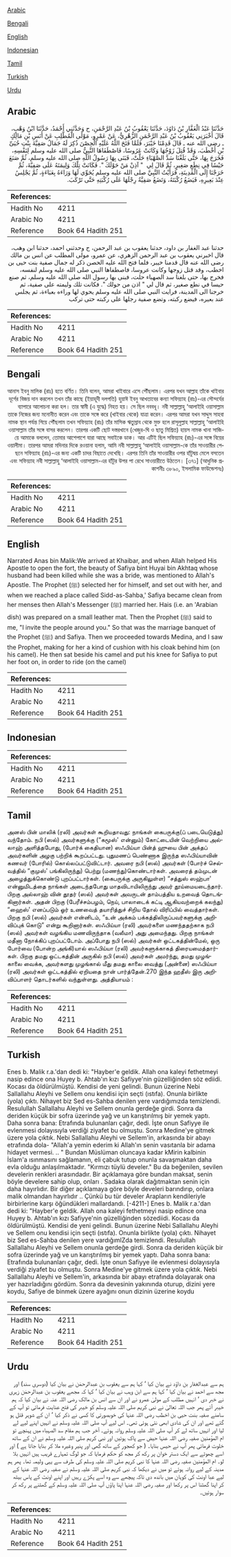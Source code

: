 [Arabic](#arabic)

[Bengali](#bengali)

[English](#english)

[Indonesian](#indonesian)

[Tamil](#tamil)

[Turkish](#turkish)

[Urdu](#urdu)

## Arabic


<div dir="rtl" lang="ar" style={{fontSize:'larger',backgroundColor:'#f8f9fa',padding:20}}>
حَدَّثَنَا عَبْدُ الْغَفَّارِ بْنُ دَاوُدَ، حَدَّثَنَا يَعْقُوبُ بْنُ عَبْدِ الرَّحْمَنِ، ح وَحَدَّثَنِي أَحْمَدُ، حَدَّثَنَا ابْنُ وَهْبٍ، قَالَ أَخْبَرَنِي يَعْقُوبُ بْنُ عَبْدِ الرَّحْمَنِ الزُّهْرِيُّ، عَنْ عَمْرٍو، مَوْلَى الْمُطَّلِبِ عَنْ أَنَسِ بْنِ مَالِكٍ ـ رضى الله عنه ـ قَالَ قَدِمْنَا خَيْبَرَ، فَلَمَّا فَتَحَ اللَّهُ عَلَيْهِ الْحِصْنَ ذُكِرَ لَهُ جَمَالُ صَفِيَّةَ بِنْتِ حُيَىِّ بْنِ أَخْطَبَ، وَقَدْ قُتِلَ زَوْجُهَا وَكَانَتْ عَرُوسًا، فَاصْطَفَاهَا النَّبِيُّ صلى الله عليه وسلم لِنَفْسِهِ، فَخَرَجَ بِهَا، حَتَّى بَلَغْنَا سَدَّ الصَّهْبَاءِ حَلَّتْ، فَبَنَى بِهَا رَسُولُ اللَّهِ صلى الله عليه وسلم، ثُمَّ صَنَعَ حَيْسًا فِي نِطَعٍ صَغِيرٍ، ثُمَّ قَالَ لِي ‏ "‏ آذِنْ مَنْ حَوْلَكَ ‏"‏‏.‏ فَكَانَتْ تِلْكَ وَلِيمَتَهُ عَلَى صَفِيَّةَ، ثُمَّ خَرَجْنَا إِلَى الْمَدِينَةِ، فَرَأَيْتُ النَّبِيَّ صلى الله عليه وسلم يُحَوِّي لَهَا وَرَاءَهُ بِعَبَاءَةٍ، ثُمَّ يَجْلِسُ عِنْدَ بَعِيرِهِ، فَيَضَعُ رُكْبَتَهُ، وَتَضَعُ صَفِيَّةُ رِجْلَهَا عَلَى رُكْبَتِهِ حَتَّى تَرْكَبَ‏.‏
</div>
<div style={{backgroundColor:'#f8f9fa',padding:20, marginBottom: 10}}><table> <thead> <tr> <th>References:</th> <th></th> </tr> </thead> <tbody><tr><td>Hadith No</td><td>4211</td></tr><tr><td>Arabic No</td><td>4211</td></tr><tr><td>Reference</td><td>Book 64 Hadith 251</td></tr></tbody></table></div>


<div dir="rtl" lang="ar" style={{fontSize:'larger',backgroundColor:'#f8f9fa',padding:20}}>
حدثنا عبد الغفار بن داود، حدثنا يعقوب بن عبد الرحمن، ح وحدثني احمد، حدثنا ابن وهب، قال اخبرني يعقوب بن عبد الرحمن الزهري، عن عمرو، مولى المطلب عن انس بن مالك رضى الله عنه قال قدمنا خيبر، فلما فتح الله عليه الحصن ذكر له جمال صفية بنت حيى بن اخطب، وقد قتل زوجها وكانت عروسا، فاصطفاها النبي صلى الله عليه وسلم لنفسه، فخرج بها، حتى بلغنا سد الصهباء حلت، فبنى بها رسول الله صلى الله عليه وسلم، ثم صنع حيسا في نطع صغير، ثم قال لي " اذن من حولك ". فكانت تلك وليمته على صفية، ثم خرجنا الى المدينة، فرايت النبي صلى الله عليه وسلم يحوي لها وراءه بعباءة، ثم يجلس عند بعيره، فيضع ركبته، وتضع صفية رجلها على ركبته حتى تركب
</div>
<div style={{backgroundColor:'#f8f9fa',padding:20, marginBottom: 10}}><table> <thead> <tr> <th>References:</th> <th></th> </tr> </thead> <tbody><tr><td>Hadith No</td><td>4211</td></tr><tr><td>Arabic No</td><td>4211</td></tr><tr><td>Reference</td><td>Book 64 Hadith 251</td></tr></tbody></table></div>

## Bengali


<div dir="rtl" lang="bn" style={{fontSize:'larger',backgroundColor:'#f8f9fa',padding:20}}>
আনাস ইবনু মালিক (রাঃ) হতে বর্ণিত। তিনি বলেন, আমরা খাইবারে এসে পৌঁছলাম। এরপর যখন আল্লাহ তাঁকে খাইবার দূর্গের বিজয় দান করলেন তখন তাঁর কাছে (ইয়াহূদী দলপতি) হুয়াঈ ইবনু আখতাবের কন্যা সফিয়্যাহ (রাঃ)-এর সৌন্দর্যের ব্যাপারে আলোচনা করা হল। তার স্বামী (এ যুদ্ধে) নিহত হয়। সে ছিল নববধূ। নবী সাল্লাল্লাহু ‘আলাইহি ওয়াসাল্লাম তাকে নিজের জন্য মনোনীত করেন এবং তাকে সঙ্গে করে (খাইবার থেকে) যাত্রা করেন। এরপর আমরা যখন সাদ্দুস সাহবা নামক স্থান পর্যন্ত গিয়ে পৌঁছলাম তখন সফিয়্যাহ (রাঃ) তাঁর মাসিক ঋতুস্রাব থেকে মুক্ত হলে রাসূলুল্লাহ সাল্লাল্লাহু ‘আলাইহি ওয়াসাল্লাম তাঁর সঙ্গে বাসর করলেন। তারপর একটি ছোট দস্তরখানে (খেজুর-ঘি ও ছাতু মিশ্রিত) হায়স নামক খানা সাজিয়ে আমাকে বললেন, তোমার আশেপাশে যারা আছে সবাইকে ডাক। আর এটিই ছিল সফিয়্যাহ (রাঃ)-এর সঙ্গে বিয়ের ওয়ালীমা। তারপর আমরা মদিনার দিকে রওয়ানা হলাম, আমি নবী সাল্লাল্লাহু ‘আলাইহি ওয়াসাল্লাম-কে তাঁর সাওয়ারীর পেছনে সফিয়্যাহ (রাঃ)-এর জন্য একটি চাদর বিছাতে দেখেছি। এরপর তিনি তাঁর সাওয়ারীর ওপর হাঁটুদ্বয় মেলে বসতেন এবং সফিয়্যাহ নবী সাল্লাল্লাহু ‘আলাইহি ওয়াসাল্লাম-এর হাঁটুর উপর পা রেখে সাওয়ারীতে উঠতেন। [৩৭১] (আধুনিক প্রকাশনীঃ ৩৮৯০, ইসলামিক ফাউন্ডেশনঃ)
</div>
<div style={{backgroundColor:'#f8f9fa',padding:20, marginBottom: 10}}><table> <thead> <tr> <th>References:</th> <th></th> </tr> </thead> <tbody><tr><td>Hadith No</td><td>4211</td></tr><tr><td>Arabic No</td><td>4211</td></tr><tr><td>Reference</td><td>Book 64 Hadith 251</td></tr></tbody></table></div>

## English


<div dir="ltr" lang="en" style={{fontSize:'larger',backgroundColor:'#f8f9fa',padding:20}}>
Narrated Anas bin Malik:We arrived at Khaibar, and when Allah helped His Apostle to open the fort, the beauty of Safiya bint Huyai bin Akhtaq whose husband had been killed while she was a bride, was mentioned to Allah's Apostle. The Prophet (ﷺ) selected her for himself, and set out with her, and when we reached a place called Sidd-as-Sahba,' Safiya became clean from her menses then Allah's Messenger (ﷺ) married her. Hais (i.e. an 'Arabian dish) was prepared on a small leather mat. Then the Prophet (ﷺ) said to me, "I invite the people around you." So that was the marriage banquet of the Prophet (ﷺ) and Safiya. Then we proceeded towards Medina, and I saw the Prophet, making for her a kind of cushion with his cloak behind him (on his camel). He then sat beside his camel and put his knee for Safiya to put her foot on, in order to ride (on the camel)
</div>
<div style={{backgroundColor:'#f8f9fa',padding:20, marginBottom: 10}}><table> <thead> <tr> <th>References:</th> <th></th> </tr> </thead> <tbody><tr><td>Hadith No</td><td>4211</td></tr><tr><td>Arabic No</td><td>4211</td></tr><tr><td>Reference</td><td>Book 64 Hadith 251</td></tr></tbody></table></div>

## Indonesian


<div dir="ltr" lang="id" style={{fontSize:'larger',backgroundColor:'#f8f9fa',padding:20}}>

</div>
<div style={{backgroundColor:'#f8f9fa',padding:20, marginBottom: 10}}><table> <thead> <tr> <th>References:</th> <th></th> </tr> </thead> <tbody><tr><td>Hadith No</td><td>4211</td></tr><tr><td>Arabic No</td><td>4211</td></tr><tr><td>Reference</td><td>Book 64 Hadith 251</td></tr></tbody></table></div>

## Tamil


<div dir="ltr" lang="ta" style={{fontSize:'larger',backgroundColor:'#f8f9fa',padding:20}}>
அனஸ் பின் மாலிக் (ரலி) அவர்கள் கூறியதாவது: நாங்கள் கைபருக்கு(ப் படையெடுத்து) வந்தோம். நபி (ஸல்) அவர்களுக்கு (“கமூஸ்' என்னும்) கோட்டையின் வெற்றியை அல்லாஹ் அளித்தபோது, (போர்க் கைதியான) ஸஃபிய்யா பின்த் ஹுயை பின் அக்தப் அவர்களின் அழகு பற்றிக் கூறப்பட்டது. புதுமணப் பெண்ணாக இருந்த ஸஃபிய்யாவின் கணவர் (போரில்) கொல்லப்பட்டுவிட்டார். அவரை நபி (ஸல்) அவர்கள் (போர்ச் செல்வத்தில் “குமுஸ்' பங்கிலிருந்து) பெற்று (மணந்து)கொண்டார்கள். அவரைத் தம்முடன் அழைத்துக்கொண்டு புறப்பட்டார்கள். (கைபருக்கு அருகிலுள்ள) “சத்துஸ் ஸஹ்பா' என்னுமிடத்தை நாங்கள் அடைந்தபோது மாதவிடாயிலிருந்து அவர் தூய்மையடைந்தார். பிறகு அல்லாஹ் வின் தூதர் (ஸல்) அவர்கள் அவருடன் தாம்பத்திய உறவைத் தொடங்கினார்கள். அதன் பிறகு (பேரீச்சம்பழம், நெய், பாலாடைக் கட்டி ஆகியவற்றைக் கலந்து) “ஹைஸ்' எனப்படும் ஓர் உணவைத் தயாரித்துச் சிறிய தோல் விரிப்பில் வைத்தார்கள். பிறகு நபி (ஸல்) அவர்கள் என்னிடம், “உன் அக்கம் பக்கத்திலிருப்பவர்களுக்கு அறிவிப்புக் கொடு” என்று கூறினார்கள். ஸஃபிய்யா (ரலி) அவர்களை மணந்ததற்காக நபி (ஸல்) அவர்கள் வழங்கிய மணவிருந்தாக (வலீமா) அது அமைந்தது. பிறகு நாங்கள் மதீனா நோக்கிப் புறப்பட்டோம். அப்போது நபி (ஸல்) அவர்கள் ஒட்டகத்தின்மேல், ஒரு போர்வை (போன்ற அங்கி)யால் ஸஃபிய்யா (ரலி) அவர்களுக்காகத் திரையமைத்தார்கள். பிறகு தமது ஒட்டகத்தின் அருகில் நபி (ஸல்) அவர்கள் அமர்ந்து, தமது முழங்காலை வைக்க, அவர்களது முழங்கால் மீது தமது காலை வைத்து (அன்னை) ஸஃபிய்யா (ரலி) அவர்கள் ஒட்டகத்தில் ஏறியதை நான் பார்த்தேன்.270 இந்த ஹதீஸ் இரு அறிவிப்பாளர் தொடர்களில் வந்துள்ளது. அத்தியாயம் :
</div>
<div style={{backgroundColor:'#f8f9fa',padding:20, marginBottom: 10}}><table> <thead> <tr> <th>References:</th> <th></th> </tr> </thead> <tbody><tr><td>Hadith No</td><td>4211</td></tr><tr><td>Arabic No</td><td>4211</td></tr><tr><td>Reference</td><td>Book 64 Hadith 251</td></tr></tbody></table></div>

## Turkish


<div dir="ltr" lang="tr" style={{fontSize:'larger',backgroundColor:'#f8f9fa',padding:20}}>
Enes b. Malik r.a.'dan dedi ki: "Hayber'e geldik. Allah ona kaleyi fethetmeyi nasip edince ona Huyey b. Ahtab'ın kızı Safiyye'nin güzelliğinden söz ediidi. Kocası da öldürülmüştü. Kendisi de yeni gelindi. Bunun üzerine Nebi Sallallahu Aleyhi ve Sellem onu kendisi için seçti (ıstıfa). Onunla birlikte (yola) çıktı. Nihayet biz Sed es-Sahba denilen yere vardığımızda temizlendi. Resulullah Sallallahu Aleyhi ve Sellem onunla gerdeğe girdi. Sonra da deriden küçük bir sofra üzerinde yağ ve un karıştırılmış bir yemek yaptı. Daha sonra bana: Etrafında bulunanları çağır, dedi. İşte onun Safiyye ile evlenmesi dolayısıyla verdiği ziyafet bu olmuştu. Sonra Medine'ye gitmek üzere yola çıktık. Nebi Sallallahu Aleyhi ve Sellem'in, arkasında bir abayı etrafında dola- "Allah'a yemin ederim ki Allah'ın senin vasıtanla bir adama hidayet vermesi. .. " Bundan Müslüman oluncaya kadar kMirin kalbinin İslam'a ısınmasını sağlamanın, eli çabuk tutup onunla savaşmaktan daha evla olduğu anlaşılmaktadır. "Kırmızı tüylü develer." Bu da beğenilen, sevilen develerin renkleri arasındadır. Bir açıklamaya göre bundan maksat, senin böyle develere sahip olup, onları . Sadaka olarak dağıtmaktan senin için daha hayırlıdır. Bir diğer açıklamaya göre böyle develeri barındırıp, onlara malik olmandan hayırlıdır .. Çünkü bu tür develer Arapların kendileriyle birbirlerine karşı öğündükleri mallardandı. [-4211-] Enes b. Malik r.a.'dan dedi ki: "Hayber'e geldik. Allah ona kaleyi fethetmeyi nasip edince ona Huyey b. Ahtab'ın kızı Safiyye'nin güzelliğinden sözediidi. Kocası da öldürülmüştü. Kendisi de yeni gelindi. Bunun üzerine Nebi Sallallahu Aleyhi ve Sellem onu kendisi için seçti (ıstıfa). Onunla birlikte (yola) çıktı. Nihayet biz Sed es-Sahba denilen yere vardığımlZda temizlendi. Resulullah Sallallahu Aleyhi ve Sellem onunla gerdeğe girdi. Sonra da deriden küçük bir sofra üzerinde yağ ve un karıştırılmış bir yemek yaptı. Daha sonra bana: Etrafında bulunanları çağır, dedi. İşte onun Safiyye ile evlenmesi dolayısıyla verdiği ziyafet bu olmuştu. Sonra Medine'ye gitmek üzere yola çıktık. Nebi Sallallahu Aleyhi ve Sellem'in, arkasında bir abayı etrafında dolayarak ona yer hazırladığını gördüm. Sonra da devesinin yakınında oturup, dizini yere koydu, Safiye de binmek üzere ayağını onun dizinin üzerine koydu
</div>
<div style={{backgroundColor:'#f8f9fa',padding:20, marginBottom: 10}}><table> <thead> <tr> <th>References:</th> <th></th> </tr> </thead> <tbody><tr><td>Hadith No</td><td>4211</td></tr><tr><td>Arabic No</td><td>4211</td></tr><tr><td>Reference</td><td>Book 64 Hadith 251</td></tr></tbody></table></div>

## Urdu


<div dir="rtl" lang="ur" style={{fontSize:'larger',backgroundColor:'#f8f9fa',padding:20}}>
ہم سے عبدالغفار بن داؤد نے بیان کیا ‘ کہا ہم سے یعقوب بن عبدالرحمٰن نے بیان کیا (دوسری سند) اور مجھ سے احمد نے بیان کیا ‘ کہا ہم سے ابن وہب نے بیان کیا ‘ کہا کہ مجھے یعقوب بن عبدالرحمٰن زہری نے خبر دی ‘ انہیں مطلب کے مولیٰ عمرو نے اور ان سے انس بن مالک رضی اللہ عنہ نے بیان کیا کہ ہم خیبر آئے پھر جب اللہ تعالیٰ نے نبی کریم صلی اللہ علیہ وسلم کو خیبر کی فتح عنایت فرمائی تو آپ کے سامنے صفیہ بنت حیی بن اخطب رضی اللہ عنہا کی خوبصورتی کا کسی نے ذکر کیا ‘ ان کے شوہر قتل ہو گئے تھے اور ان کی شادی ابھی نئی ہوئی تھی۔ اس لیے آپ صلی اللہ علیہ وسلم نے انہیں اپنے لیے لے لیا اور انہیں ساتھ لے کر آپ صلی اللہ علیہ وسلم روانہ ہوئے۔ آخر جب ہم مقام سد الصہباء میں پہنچے تو ام المؤمنین صفیہ رضی اللہ عنہا حیض سے پاک ہوئیں اور نبی کریم صلی اللہ علیہ وسلم نے ان کے ساتھ خلوت فرمائی پھر آپ نے حیس بنایا۔ ( جو کھجور کے ساتھ گھی اور پنیر وغیرہ ملا کر بنایا جاتا ہے ) اور اسے چھوٹے سے ایک دستر خوان پر رکھ کر مجھ کو حکم فرمایا کہ جو لوگ تمہارے قریب ہیں انہیں بلا لو۔ ام المؤمنین صفیہ رضی اللہ عنہا کا نبی کریم صلی اللہ علیہ وسلم کی طرف سے یہی ولیمہ تھا۔ پھر ہم مدینہ کے لیے روانہ ہوئے تو میں نے دیکھا کہ نبی کریم صلی اللہ علیہ وسلم نے صفیہ رضی اللہ عنہا کے لیے عبا اونٹ کی کوہان میں باندھ دی تاکہ پیچھے سے وہ اسے پکڑے رہیں اور اپنے اونٹ کے پاس بیٹھ کر اپنا گھٹنا اس پر رکھا اور صفیہ رضی اللہ عنہا اپنا پاؤں آپ صلی اللہ علیہ وسلم کے گھٹنے پر رکھ کر سوار ہوئیں۔
</div>
<div style={{backgroundColor:'#f8f9fa',padding:20, marginBottom: 10}}><table> <thead> <tr> <th>References:</th> <th></th> </tr> </thead> <tbody><tr><td>Hadith No</td><td>4211</td></tr><tr><td>Arabic No</td><td>4211</td></tr><tr><td>Reference</td><td>Book 64 Hadith 251</td></tr></tbody></table></div>